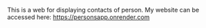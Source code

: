 This is a web for displaying contacts of person.
My website can be accessed here:
https://personsapp.onrender.com